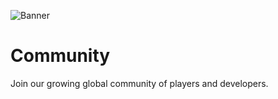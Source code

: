 ![Banner](../assets/A_pixel_art_digital_illustration_titled_"EXECUTIVE_SUM.png)

# Community

Join our growing global community of players and developers.